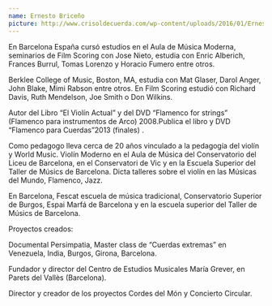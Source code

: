 ```yaml
---
name: Ernesto Briceño
picture: http://www.crisoldecuerda.com/wp-content/uploads/2016/01/Ernesto-02-1-peque%C3%B1a-2016.jpg
---
```


En Barcelona España cursó estudios en el Aula de Música Moderna, seminarios de Film Scoring con Jose Nieto, estudia con Enric Alberich, Frances Burrul, Tomas Lorenzo y Horacio Fumero entre otros.

Berklee College of Music, Boston, MA, estudia con Mat Glaser, Darol Anger, John Blake, Mimi Rabson entre otros. En Film Scoring estudió con Richard Davis, Ruth Mendelson, Joe Smith o Don Wilkins.

Autor del Libro “El Violín Actual” y del DVD “Flamenco for strings” (Flamenco para instrumentos de Arco) 2008.Publica el libro y DVD “Flamenco para Cuerdas”2013 (finales) .

Como pedagogo lleva cerca de 20 años vinculado a la pedagogía del violín y World Music. Violín Moderno en el Aula de Música del Conservatorio del Liceu de Barcelona, en el Conservatori de Vic y en la Escuela Superior del Taller de Músics de Barcelona. Dicta talleres sobre el violín en las Músicas del Mundo, Flamenco, Jazz.

En Barcelona, Fescat escuela de música tradicional, Conservatorio Superior de Burgos, Espai Marfá de Barcelona y en la escuela superior del Taller de Músics de Barcelona.

Proyectos creados:

Documental Persimpatia, Master class de “Cuerdas extremas” en Venezuela, India, Burgos, Girona, Barcelona.

Fundador y director del Centro de Estudios Musicales María Grever, en Parets del Vallès (Barcelona).

Director y creador de los proyectos Cordes del Món y Concierto Circular.
